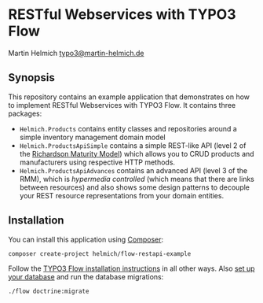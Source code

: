 RESTful Webservices with TYPO3 Flow
===================================

Martin Helmich <typo3@martin-helmich.de>

Synopsis
--------

This repository contains an example application that demonstrates on how
to implement RESTful Webservices with TYPO3 Flow. It contains three packages:

- `Helmich.Products` contains entity classes and repositories around a simple inventory management domain model
- `Helmich.ProductsApiSimple` contains a simple REST-like API (level 2 of the
  [Richardson Maturity Model](http://martinfowler.com/articles/richardsonMaturityModel.html))
  which allows you to CRUD products and manufacturers using respective HTTP methods.
- `Helmich.ProductsApiAdvances` contains an advanced API (level 3 of the RMM), which is _hypermedia controlled_
  (which means that there are links between resources) and also shows some design patterns to decouple your
  REST resource representations from your domain entities.

Installation
------------

You can install this application using [Composer](http://getcomposer.org):

    composer create-project helmich/flow-restapi-example

Follow the [TYPO3 Flow installation instructions](http://docs.typo3.org/flow/TYPO3FlowDocumentation/Quickstart/Index.html#installing-typo3-flow)
in all other ways. Also [set up your database](http://docs.typo3.org/flow/TYPO3FlowDocumentation/Quickstart/Index.html#database-setup)
and run the database migrations:

    ./flow doctrine:migrate
